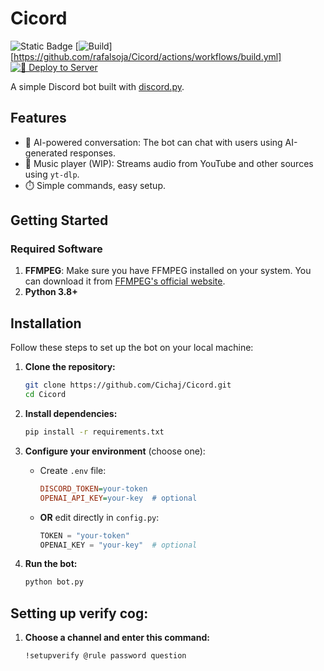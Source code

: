 # Cicord
![Static Badge](https://img.shields.io/badge/noob-coding-blue)
[![Build](https://github.com/Cichaj/Cicord/actions/workflows/build.yml/badge.svg)][https://github.com/rafalsoja/Cicord/actions/workflows/build.yml]
[![🚀 Deploy to Server](https://github.com/rafalsoja/Cicord/actions/workflows/deploy.yml/badge.svg)](https://github.com/rafalsoja/Cicord/actions/workflows/deploy.yml)


A simple Discord bot built with [discord.py](https://github.com/Rapptz/discord.py).

## Features

- 💬 AI-powered conversation: The bot can chat with users using AI-generated responses.
- 🎵 Music player (WIP): Streams audio from YouTube and other sources using `yt-dlp`. 
- ⏱️ Simple commands, easy setup.

## Getting Started

### Required Software

1. **FFMPEG**: Make sure you have FFMPEG installed on your system. You can download it from [FFMPEG's official website](https://ffmpeg.org/download.html).
2. **Python 3.8+**

## Installation

Follow these steps to set up the bot on your local machine:

1. **Clone the repository:**
   ```sh
   git clone https://github.com/Cichaj/Cicord.git
   cd Cicord
   ```

2. **Install dependencies:**
   ```sh
   pip install -r requirements.txt
   ```

3. **Configure your environment** (choose one):
   - Create `.env` file:
     ```ini
     DISCORD_TOKEN=your-token
     OPENAI_API_KEY=your-key  # optional
     ```
   - **OR** edit directly in `config.py`:
     ```python
     TOKEN = "your-token"
     OPENAI_KEY = "your-key"  # optional
     ```

4. **Run the bot:**
   ```sh
   python bot.py
   ```

## Setting up verify cog:
1. **Choose a channel and enter this command:**
   ``` 
   !setupverify @rule password question
   ```
